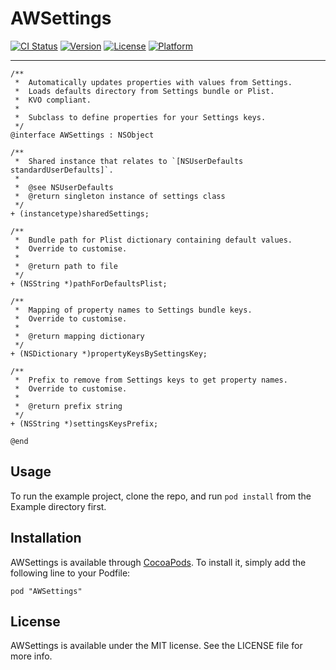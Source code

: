 # AWSettings

[![CI Status](http://img.shields.io/travis/Ashton-W/AWSettings.svg?style=flat)](https://travis-ci.org/Ashton-W/AWSettings)
[![Version](https://img.shields.io/cocoapods/v/AWSettings.svg?style=flat)](http://cocoadocs.org/docsets/AWSettings)
[![License](https://img.shields.io/cocoapods/l/AWSettings.svg?style=flat)](http://cocoadocs.org/docsets/AWSettings)
[![Platform](https://img.shields.io/cocoapods/p/AWSettings.svg?style=flat)](http://cocoadocs.org/docsets/AWSettings)

---

```objc
/**
 *  Automatically updates properties with values from Settings.
 *  Loads defaults directory from Settings bundle or Plist.
 *  KVO compliant.
 *
 *  Subclass to define properties for your Settings keys.
 */
@interface AWSettings : NSObject

/**
 *  Shared instance that relates to `[NSUserDefaults standardUserDefaults]`.
 *
 *  @see NSUserDefaults
 *  @return singleton instance of settings class
 */
+ (instancetype)sharedSettings;

/**
 *  Bundle path for Plist dictionary containing default values.
 *  Override to customise.
 *
 *  @return path to file
 */
+ (NSString *)pathForDefaultsPlist;

/**
 *  Mapping of property names to Settings bundle keys.
 *  Override to customise.
 *
 *  @return mapping dictionary
 */
+ (NSDictionary *)propertyKeysBySettingsKey;

/**
 *  Prefix to remove from Settings keys to get property names.
 *  Override to customise.
 *
 *  @return prefix string
 */
+ (NSString *)settingsKeysPrefix;

@end
```

## Usage

To run the example project, clone the repo, and run `pod install` from the Example directory first.

## Installation

AWSettings is available through [CocoaPods](http://cocoapods.org). To install
it, simply add the following line to your Podfile:

    pod "AWSettings"

## License

AWSettings is available under the MIT license. See the LICENSE file for more info.

